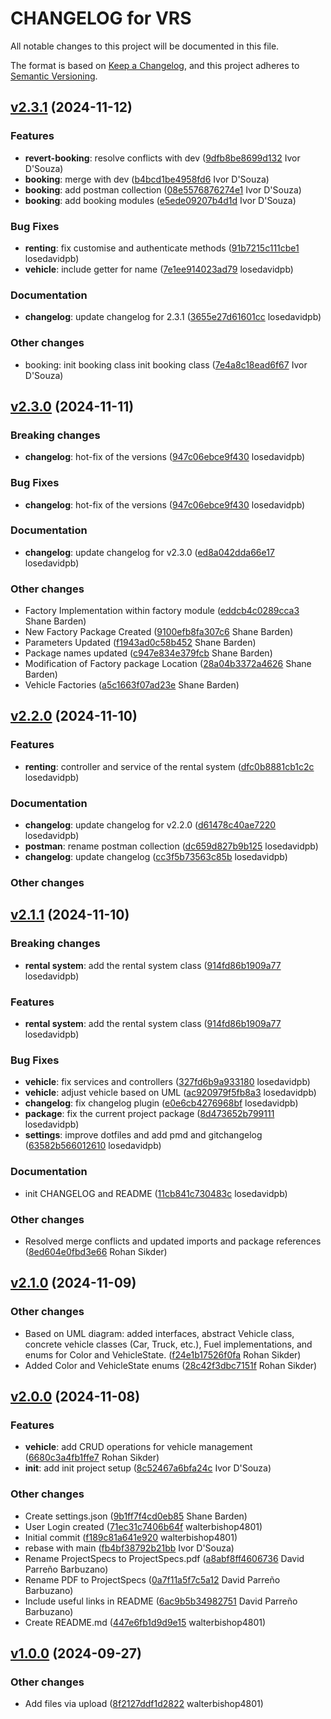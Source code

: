 # CHANGELOG for VRS

All notable changes to this project will be documented in this file.

The format is based on [Keep a Changelog](https://keepachangelog.com/en/1.0.0/),
and this project adheres to [Semantic Versioning](https://semver.org/spec/v2.0.0.html).


## [v2.3.1](https://github.com/walterbishop4801/software-design-project/releases/tag/v2.3.1) (2024-11-12)


### Features

-  **revert-booking**:  resolve conflicts with dev ([9dfb8be8699d132](https://github.com/walterbishop4801/software-design-project/commit/9dfb8be8699d132f396bdce2237e61e715d4eec2) Ivor D&#x27;Souza)
-  **booking**:  merge with dev ([b4bcd1be4958fd6](https://github.com/walterbishop4801/software-design-project/commit/b4bcd1be4958fd681fc4e03e5bf55b3435b74620) Ivor D&#x27;Souza)
-  **booking**:  add postman collection ([08e5576876274e1](https://github.com/walterbishop4801/software-design-project/commit/08e5576876274e12be264646d5c7b86f3210e259) Ivor D&#x27;Souza)
-  **booking**:  add booking modules ([e5ede09207b4d1d](https://github.com/walterbishop4801/software-design-project/commit/e5ede09207b4d1d3105157ecf239a61807e9f263) Ivor D&#x27;Souza)

### Bug Fixes

-  **renting**:  fix customise and authenticate methods ([91b7215c111cbe1](https://github.com/walterbishop4801/software-design-project/commit/91b7215c111cbe12d9227829b603377fd23db04a) losedavidpb)
-  **vehicle**:  include getter for name ([7e1ee914023ad79](https://github.com/walterbishop4801/software-design-project/commit/7e1ee914023ad79f5fc21789a03670e64ee94cc0) losedavidpb)

### Documentation

-  **changelog**:  update changelog for 2.3.1
([3655e27d61601cc](https://github.com/walterbishop4801/software-design-project/commit/3655e27d61601cc197a04ac8a93339d4342c02ee) losedavidpb)

### Other changes

- booking: init booking class init booking class ([7e4a8c18ead6f67](https://github.com/walterbishop4801/software-design-project/commit/) Ivor D&#x27;Souza)


## [v2.3.0](https://github.com/walterbishop4801/software-design-project/releases/tag/v2.3.0) (2024-11-11)

### Breaking changes

-  **changelog**:  hot-fix of the versions ([947c06ebce9f430](https://github.com/walterbishop4801/software-design-project/commit/947c06ebce9f430) losedavidpb)


### Bug Fixes

-  **changelog**:  hot-fix of the versions ([947c06ebce9f430](https://github.com/walterbishop4801/software-design-project/commit/947c06ebce9f430cd41614197b54e7e7809f2171) losedavidpb)

### Documentation

-  **changelog**:  update changelog for v2.3.0
([ed8a042dda66e17](https://github.com/walterbishop4801/software-design-project/commit/ed8a042dda66e17b58a4cbdbf4ed34d7ac7bb260) losedavidpb)

### Other changes

- Factory Implementation within factory module  ([eddcb4c0289cca3](https://github.com/walterbishop4801/software-design-project/commit/) Shane Barden)
- New Factory Package Created  ([9100efb8fa307c6](https://github.com/walterbishop4801/software-design-project/commit/) Shane Barden)
- Parameters Updated  ([f1943ad0c58b452](https://github.com/walterbishop4801/software-design-project/commit/) Shane Barden)
- Package names updated  ([c947e834e379fcb](https://github.com/walterbishop4801/software-design-project/commit/) Shane Barden)
- Modification of Factory package Location  ([28a04b3372a4626](https://github.com/walterbishop4801/software-design-project/commit/) Shane Barden)
- Vehicle Factories  ([a5c1663f07ad23e](https://github.com/walterbishop4801/software-design-project/commit/) Shane Barden)


## [v2.2.0](https://github.com/walterbishop4801/software-design-project/releases/tag/v2.2.0) (2024-11-10)


### Features

-  **renting**:  controller and service of the rental system ([dfc0b8881cb1c2c](https://github.com/walterbishop4801/software-design-project/commit/dfc0b8881cb1c2c25d9a622eb2e5b8f61678fee6) losedavidpb)


### Documentation

-  **changelog**:  update changelog for v2.2.0
([d61478c40ae7220](https://github.com/walterbishop4801/software-design-project/commit/d61478c40ae72208a94197620274ee29d5208938) losedavidpb)
-  **postman**:  rename postman collection
([dc659d827b9b125](https://github.com/walterbishop4801/software-design-project/commit/dc659d827b9b125c9d6bf899991e60b1ffaa9f38) losedavidpb)
-  **changelog**:  update changelog
([cc3f5b73563c85b](https://github.com/walterbishop4801/software-design-project/commit/cc3f5b73563c85bd1f71e099ff8aff55d238f36c) losedavidpb)

### Other changes



## [v2.1.1](https://github.com/walterbishop4801/software-design-project/releases/tag/v2.1.1) (2024-11-10)

### Breaking changes

-  **rental system**:  add the rental system class ([914fd86b1909a77](https://github.com/walterbishop4801/software-design-project/commit/914fd86b1909a77) losedavidpb)

### Features

-  **rental system**:  add the rental system class ([914fd86b1909a77](https://github.com/walterbishop4801/software-design-project/commit/914fd86b1909a77a0d71aa0a78444d5eea343f3a) losedavidpb)

### Bug Fixes

-  **vehicle**:  fix services and controllers ([327fd6b9a933180](https://github.com/walterbishop4801/software-design-project/commit/327fd6b9a9331802d579695ce2fd114a2cf9a25a) losedavidpb)
-  **vehicle**:  adjust vehicle based on UML ([ac920979f5fb8a3](https://github.com/walterbishop4801/software-design-project/commit/ac920979f5fb8a36c125ca815e5ba75397252a9c) losedavidpb)
-  **changelog**:  fix changelog plugin ([e0e6cb4276968bf](https://github.com/walterbishop4801/software-design-project/commit/e0e6cb4276968bfc5ba264528dfe7bbd62bf6c1b) losedavidpb)
-  **package**:  fix the current project package ([8d473652b799111](https://github.com/walterbishop4801/software-design-project/commit/8d473652b7991113294e2884b6c3ad9055cf34b4) losedavidpb)
-  **settings**:  improve dotfiles and add pmd and gitchangelog ([63582b566012610](https://github.com/walterbishop4801/software-design-project/commit/63582b56601261068d92e4bea76053246bfd98c2) losedavidpb)

### Documentation

-  init CHANGELOG and README
([11cb841c730483c](https://github.com/walterbishop4801/software-design-project/commit/11cb841c730483ce936af00b335e89f7539e33dd) losedavidpb)

### Other changes

- Resolved merge conflicts and updated imports and package references  ([8ed604e0fbd3e66](https://github.com/walterbishop4801/software-design-project/commit/) Rohan Sikder)


## [v2.1.0](https://github.com/walterbishop4801/software-design-project/releases/tag/v2.1.0) (2024-11-09)





### Other changes

- Based on UML diagram: added interfaces, abstract Vehicle class, concrete vehicle classes (Car, Truck, etc.), Fuel implementations, and enums for Color and VehicleState.  ([f24e1b17526f0fa](https://github.com/walterbishop4801/software-design-project/commit/) Rohan Sikder)
- Added Color and VehicleState enums  ([28c42f3dbc7151f](https://github.com/walterbishop4801/software-design-project/commit/) Rohan Sikder)


## [v2.0.0](https://github.com/walterbishop4801/software-design-project/releases/tag/v2.0.0) (2024-11-08)


### Features

-  **vehicle**:  add CRUD operations for vehicle management ([6680c3a4fb1ffe7](https://github.com/walterbishop4801/software-design-project/commit/6680c3a4fb1ffe7409a20b27ea9d2256a427fb0c) Rohan Sikder)
-  **init**:  add init project setup ([8c52467a6bfa24c](https://github.com/walterbishop4801/software-design-project/commit/8c52467a6bfa24c4b4034581c2042e07a5e2b98b) Ivor D&#x27;Souza)



### Other changes

- Create settings.json  ([9b1ff7f4cd0eb85](https://github.com/walterbishop4801/software-design-project/commit/) Shane Barden)
- User Login created  ([71ec31c7406b64f](https://github.com/walterbishop4801/software-design-project/commit/) walterbishop4801)
- Initial commit  ([f189c81a641e920](https://github.com/walterbishop4801/software-design-project/commit/) walterbishop4801)
- rebase with main  ([fb4bf38792b21bb](https://github.com/walterbishop4801/software-design-project/commit/) Ivor D&#x27;Souza)
- Rename ProjectSpecs to ProjectSpecs.pdf  ([a8abf8ff4606736](https://github.com/walterbishop4801/software-design-project/commit/) David Parreño Barbuzano)
- Rename PDF to ProjectSpecs  ([0a7f11a5f7c5a12](https://github.com/walterbishop4801/software-design-project/commit/) David Parreño Barbuzano)
- Include useful links in README  ([6ac9b5b34982751](https://github.com/walterbishop4801/software-design-project/commit/) David Parreño Barbuzano)
- Create README.md  ([447e6fb1d9d9e15](https://github.com/walterbishop4801/software-design-project/commit/) walterbishop4801)


## [v1.0.0](https://github.com/walterbishop4801/software-design-project/releases/tag/v1.0.0) (2024-09-27)





### Other changes

- Add files via upload  ([8f2127ddf1d2822](https://github.com/walterbishop4801/software-design-project/commit/) walterbishop4801)

